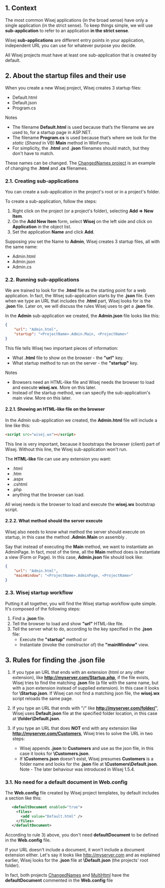 ## 1. Context

The most common Wisej applications (in the broad sense) have only a single application (in the strict sense). To keep things simple, we will use __sub-application__ to refer to an application __in the strict sense__.

Wisej __sub-applications__ are different entry points in your application, independent URL you can use for whatever purpose you decide.

All Wisej projects must have at least one sub-application that is created by default.

## 2. About the startup files and their use

When you create a new Wisej project, Wisej creates 3 startup files:
* Default.html
* Default.json
* Program.cs

Notes
* The filename __Default.html__ is used because that’s the filename we are used to, for a startup page in ASP.NET.
* The filename __Program.cs__ is used because that’s where we look for the _static_ (_Shared_ in VB) __Main__ method in WinForms.
* For simplicity, the __.html__ and __.json__ filenames should match, but they don't have to match.

These names can be changed. The [ChangedNames project](https://github.com/tfreitasleal/wisej-examples/tree/master/HtmlJsonAndMain/ChangedNames) is an example of changing the __.html__ and __.cs__ filenames.

### 2.1. Creating sub-applications

You can create a sub-application in the project's root or in a project's folder.

To create a sub-application, follow the steps:
1) Right click on the project (or a project's folder), selecting __Add => New Item__.
2) On the __Add New Item__ form, select __Wisej__ on the left side and click on __Application__ in the object list.
3) Set the application __Name__ and click __Add__.

Supposing you set the Name to __Admin__, Wisej creates 3 startup files, all with the same name:
* Admin.html
* Admin.json
* Admin.cs

### 2.2. Running sub-applications

We are trained to look for the __.html__ file as the starting point for a web application. In fact, the Wisej sub-application starts by the __.json__ file. Even when we type an URL that includes the __.html__ part, Wisej looks for is the __.json__ file. Later on, we will discuss the rules Wisej uses to get a __.json__ file.

In the __Admin__ sub-application we created, the __Admin.json__ file looks like this:
```json
{
	"url": "Admin.html",
	"startup": "<ProjectName>.Admin.Main, <ProjectName>"
}
```

This file tells Wisej two important pieces of information:
* What __.html__ file to show on the browser - the __"url"__ key.
* What startup method to run on the server - the __"startup"__ key.

Notes
* Browsers need an HTML-like file and Wisej needs the browser to load and execute __wisej.wx__. More on this later.
* Instead of the startup method, we can specify the sub-application's main view. More on this later.

#### 2.2.1. Showing an HTML-like file on the browser

In the _Admin_ sub-application we created, the __Admin.html__ file will include a line like this:
```html
<script src="wisej.wx"></script>
```
This line is very important, because it bootstraps the browser (client) part of Wisej. Without this line, the Wisej sub-application won't run.

The __HTML-like__ file can use any extension you want:
* .html
* .htm
* .aspx
* .cshtml
* .php
* anything that the browser can load.

All wisej needs is the browser to load and execute the __wisej.wx__ bootstrap script.

#### 2.2.2. What method should the server execute

Wisej also needs to know what method the server should execute on startup, in this case the method __<ProjectName>.Admin.Main__ on assembly __<ProjectName>__.

Say that instead of executing the __Main__ method, we want to instantiate an AdminPage. In fact, most of the time, all the __Main__ method does is instantiate a view (Form or Page). In this case, __Admin.json__ file should look like:

```json
{
	"url": "Admin.html",
	"mainWindow": "<ProjectName>.AdminPage, <ProjectName>"
}
```

### 2.3. Wisej startup workflow

Putting it all together, you will find the Wisej startup workflow quite simple. It's composed of the following steps:
1) Find a __.json__ file.
2) Tell the browser to load and show __"url"__ HTML-like file.
3) Tell the server what to do, according to the key specified in the __.json__ file:
    * Execute the __"startup"__ method or
    * Instantiate (invoke the constructor of) the __"mainWindow"__ view.

## 3. Rules for finding the .json file

1) If you type an URL that ends with an extension (html or any other extension), like __http://myserver.com/Startup.php__, if the file exists, Wisej tries to find the matching __.json__ file (a file with the same name, but with a json extension instead of supplied extension). In this case it looks for __\Startup.json__. If Wisej can not find a matching json file, the __wisej.wx__ script reloads the same page.

2) If you type an URL that ends with "/" like __http://myserver.com/folder/__", Wisej uses __Default.json__ file at the specified folder location, in this case at __\folder\Default.json__.

3) if you type an URL that does __NOT__ end with any extension like __http://myserver.com/Customers__, Wisej tries to solve the URL in two steps:
    * Wisej appends __.json__ to __Customers__ and use as the json file, in this case it looks for __\Customers.json__.
    * If __\Customers.json__ doesn't exist, Wisej presumes __Customers__ is a folder name and looks for the __.json__ file at __\Customers\Default.json__.  
	Note - The later behaviour was introduced in Wisej 1.5.4.

### 3.1. No need for a default document in Web.config

The __Web.config__ file created by Wisej project templates, by default includes a section like this:

 ```xml
    <defaultDocument enabled="true">
      <files>
        <add value="Default.html" />
      </files>
    </defaultDocument>
```

According to rule 3) above, you don't need __defaultDocument__ to be defined in the __Web.config__ file.

If your URL doesn't include a document, it won't include a document extension either. Let's say it looks like http://myserver.com and as explained earlier, Wisej looks for the __.json__ file at __\Default.json__ (the projects' root folder).

In fact, both projects [ChangedNames](https://github.com/tfreitasleal/wisej-examples/tree/master/HtmlJsonAndMain/ChangedNames)  and [MultiHtml](https://github.com/tfreitasleal/wisej-examples/tree/master/HtmlJsonAndMain/MultiHtml) have the __defaultDocument__ commented  in the __Web.config__ file
